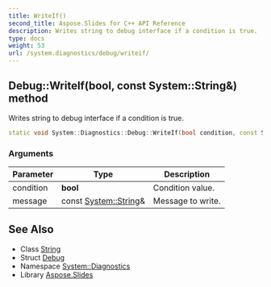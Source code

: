 ```yaml
---
title: WriteIf()
second_title: Aspose.Slides for C++ API Reference
description: Writes string to debug interface if a condition is true.
type: docs
weight: 53
url: /system.diagnostics/debug/writeif/
---
```

## Debug::WriteIf(bool, const System::String\&) method


Writes string to debug interface if a condition is true.

```cpp
static void System::Diagnostics::Debug::WriteIf(bool condition, const System::String &message)
```


### Arguments

| Parameter | Type | Description |
| --- | --- | --- |
| condition | **bool** | Condition value. |
| message | const [System::String](../../../system/string/)\& | Message to write. |

## See Also

* Class [String](../../../system/string/)
* Struct [Debug](../)
* Namespace [System::Diagnostics](../../)
* Library [Aspose.Slides](../../../)